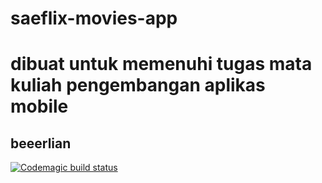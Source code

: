 # saeflix-movies-app
# dibuat untuk memenuhi tugas mata kuliah pengembangan aplikas mobile
## beeerlian

[![Codemagic build status](https://api.codemagic.io/apps/61937f1d8c50362b6c389f85/61937f1d8c50362b6c389f84/status_badge.svg)](https://codemagic.io/apps/61937f1d8c50362b6c389f85/61937f1d8c50362b6c389f84/latest_build)
